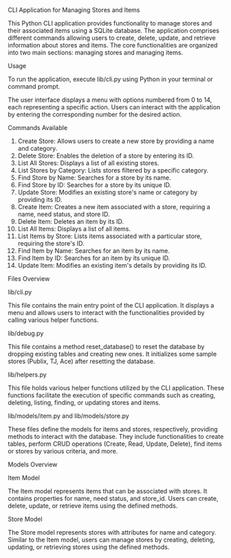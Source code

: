 CLI Application for Managing Stores and Items

This Python CLI application provides functionality to manage stores and their associated items using a SQLite database. The application comprises different commands allowing users to create, delete, update, and retrieve information about stores and items. The core functionalities are organized into two main sections: managing stores and managing items.

Usage

To run the application, execute lib/cli.py using Python in your terminal or command prompt.

The user interface displays a menu with options numbered from 0 to 14, each representing a specific action. Users can interact with the application by entering the corresponding number for the desired action.

Commands Available

1.	Create Store: Allows users to create a new store by providing a name and category.
2.	Delete Store: Enables the deletion of a store by entering its ID.
3.	List All Stores: Displays a list of all existing stores.
4.	List Stores by Category: Lists stores filtered by a specific category.
5.	Find Store by Name: Searches for a store by its name.
6.	Find Store by ID: Searches for a store by its unique ID.
7.	Update Store: Modifies an existing store's name or category by providing its ID.
8.	Create Item: Creates a new item associated with a store, requiring a name, need status, and store ID.
9.	Delete Item: Deletes an item by its ID.
10.	List All Items: Displays a list of all items.
11.	List Items by Store: Lists items associated with a particular store, requiring the store's ID.
12.	Find Item by Name: Searches for an item by its name.
13.	Find Item by ID: Searches for an item by its unique ID.
14.	Update Item: Modifies an existing item's details by providing its ID.

Files Overview

lib/cli.py

This file contains the main entry point of the CLI application. It displays a menu and allows users to interact with the functionalities provided by calling various helper functions.

lib/debug.py

This file contains a method reset_database() to reset the database by dropping existing tables and creating new ones. It initializes some sample stores (Publix, TJ, Ace) after resetting the database.

lib/helpers.py

This file holds various helper functions utilized by the CLI application. These functions facilitate the execution of specific commands such as creating, deleting, listing, finding, or updating stores and items.

lib/models/item.py and lib/models/store.py

These files define the models for items and stores, respectively, providing methods to interact with the database. They include functionalities to create tables, perform CRUD operations (Create, Read, Update, Delete), find items or stores by various criteria, and more.

Models Overview

Item Model

The Item model represents items that can be associated with stores. It contains properties for name, need status, and store_id. Users can create, delete, update, or retrieve items using the defined methods.

Store Model

The Store model represents stores with attributes for name and category. Similar to the Item model, users can manage stores by creating, deleting, updating, or retrieving stores using the defined methods.
